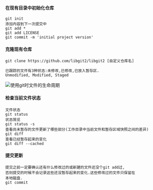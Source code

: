 #### 在现有目录中初始化仓库
```
git init
添加内容到下一次提交中
git add *
git add LICENSE
git commit -m 'initial project version'
```
#### 克隆现有仓库
```
git clone https://github.com/libgit2/libgit2 [自定义仓库名]
```

```
已跟踪的文件有3种状态:未修改,已修改,已放入暂存区.
Unmodified, Modified, Staged
```

![使用git时文件的生命周期](https://git-scm.com/book/en/v2/images/lifecycle.png "生命周期")

#### 检查当前文件状态
```
文件状态
git status
状态简览
git status -s
查看尚未暂存的文件更新了哪些部分(工作目录中当前文件和暂存区域快照之间的差异)
git diff
查看已经暂存起来的变化
git diff --cached
```
#### 提交更新
```
提交之前一定要确认还有什么修改过的或新建的文件还没个git add过,
否则提交的时候不会记录这些还没暂存起来的变化.这些修改过的文件只保留在
本地磁盘.
git commit
```